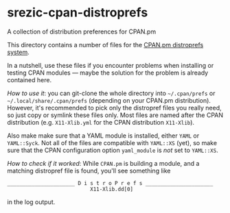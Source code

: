 srezic-cpan-distroprefs
=======================

A collection of distribution preferences for CPAN.pm

This directory contains a number of files for the
[CPAN.pm distroprefs system](https://metacpan.org/pod/CPAN#Configuration-for-individual-distributions-Distroprefs).

In a nutshell, use these files if you encounter problems when
installing or testing CPAN modules — maybe the solution for the
problem is already contained here.

*How to use it*: you can git-clone the whole directory into
`~/.cpan/prefs` or `~/.local/share/.cpan/prefs` (depending on your CPAN.pm
distribution). However, it's recommended to pick only the distropref
files you really need, so just copy or symlink these files only. Most
files are named after the CPAN distribution (e.g. `X11-Xlib.yml` for the
CPAN distribution `X11-Xlib`).

Also make make sure that a YAML module is installed, either `YAML` or
`YAML::Syck`. Not all of the files are compatible with `YAML::XS`
(yet), so make sure that the CPAN configuration option `yaml_module`
is *not* set to `YAML::XS`.

*How to check if it worked*: While `CPAN.pm` is building a module, and a
matching distropref file is found, you'll see something like
```
______________________ D i s t r o P r e f s ______________________
                           X11-Xlib.dd[0]                           
```
in the log output.
